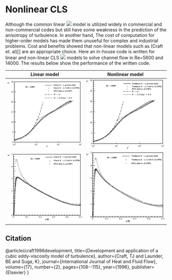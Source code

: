# Nonlinear CLS

Although the common linear <img src="https://render.githubusercontent.com/render/math?math=k-\epsilon"> model is utilized widely in commercial and non-commercial codes but still have some weakness in the prediction of the anisotropy of turbulence. In another hand, The cost of computation for higher-order models has made them unuseful for complex and industrial problems. Cost and benefits showed that non-linear models such as (Craft et. al)[] are an appropriate choice. Here an in-house code is written for linear and non-linear CLS <img src="https://render.githubusercontent.com/render/math?math=k-\epsilon"> models to solve channel flow in Re=5600 and 14000. The results below show the performance of the written code.

| Linear model | Nonlinear model |
| --- | --- |
| <img src="https://github.com/Vaezi92/Nonlinear-CLS/blob/main/Figs/linearuplus.png" width="400"> | <img src="https://github.com/Vaezi92/Nonlinear-CLS/blob/main/Figs/nonlinearuplus.png" width="400"> |
| <img src="https://github.com/Vaezi92/Nonlinear-CLS/blob/main/Figs/linearkplus.png" width="400"> | <img src="https://github.com/Vaezi92/Nonlinear-CLS/blob/main/Figs/nonlinearkplus.png" width="400"> |

## Citation
@article{craft1996development,
  title={Development and application of a cubic eddy-viscosity model of turbulence},
  author={Craft, TJ and Launder, BE and Suga, K},
  journal={International Journal of Heat and Fluid Flow},
  volume={17},
  number={2},
  pages={108--115},
  year={1996},
  publisher={Elsevier}
}
